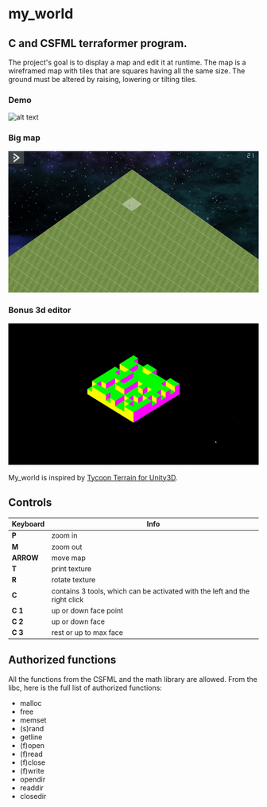 # my_world
## C and CSFML terraformer program.
The project's goal is to display a map and edit it at runtime. The map is a wireframed map with tiles that are squares having all the same size. The ground must be altered by raising, lowering or tilting tiles.

### Demo
![alt text](https://github.com/GreenDjango/my_world/blob/master/demo_1.gif "Demo")
### Big map
![alt text](https://github.com/GreenDjango/my_world/blob/master/demo_2.gif "Demo big map")
### Bonus 3d editor
![alt text](https://github.com/GreenDjango/my_world/blob/master/demo_3.gif "Demo bonus")

My_world is inspired by [Tycoon Terrain for Unity3D](https://www.youtube.com/watch?v=AgINNA1tB_w).

## Controls
Keyboard | Info
--- | ---
**P** | zoom in
**M** | zoom out
**ARROW** | move map
**T** | print texture
**R** | rotate texture
**C** | contains 3 tools, which can be activated with the left and the right click
**C 1** | up or down face point
**C 2** | up or down face
**C 3** | rest or up to max face

## Authorized functions
All the functions from the CSFML and the math library are allowed. From the libc, here is the full list of authorized functions:
+ malloc
+ free
+ memset
+ (s)rand
+ getline
+ (f)open
+ (f)read
+ (f)close
+ (f)write
+ opendir
+ readdir
+ closedir
